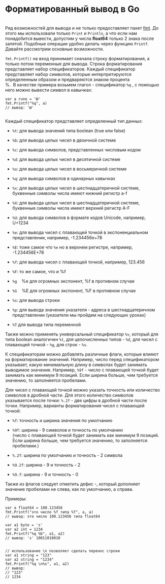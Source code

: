 # Форматированный вывод в Go

<article id="ember2996" class="step-show ember-view"><div class="step-dynamic-container">
<!---->
      <div id="ember2997" class="step-view step-view_material ember-view"><!----><div class="step-wrapper">
  <div class="step-inner page-fragment">
      <div id="ember2998" class="html-content rich-text-viewer ember-view" data-processed=""><!----><span>

<p><br>
Ряд возможностей для вывода&nbsp;и не только предоставляет пакет&nbsp;<a href="https://golang.org/pkg/fmt" rel="nofollow noopener noreferrer" target="_blank">fmt</a>. До этого&nbsp;мы использовали только <code>Print</code> и <code>Println</code>, а что если нам понадобится вывести, допустим у числа <strong>float64</strong> только 2&nbsp;знака&nbsp;после запятой. Подобные&nbsp;операции удобно делать через функцию <code>Printf</code>. Давайте рассмотрим&nbsp;основные возможности.</p>

<p><code>fmt.Printf()</code> на вход принимает сначала строку форматирования, а только потом&nbsp;переменные&nbsp;для вывода.&nbsp;Строка форматирования представляет набор спецификаторов. Каждый спецификатор представляет набор символов, которые интерпретируются определенным образом и предваряются знаком процента %.&nbsp;&nbsp;В&nbsp;качестве примера возьмем глагол&nbsp;-&nbsp;спецификатор&nbsp;<code>%q</code>&nbsp;, с помощью него можно вывести символ в кавычках:</p>

<pre><code class="language-go hljs"><span class="hljs-keyword">var</span> a <span class="hljs-keyword">rune</span> = <span class="hljs-string">'Ы'</span>
fmt.Printf(<span class="hljs-string">"%q"</span>, a)
<span class="hljs-comment">// вывод: 'Ы'</span>

</code></pre>

<p>Каждый спецификатор представляет определенный тип данных:</p>

<ul>
	<li>
	<p><code>%t</code>: для вывода значений типа boolean (true или false)</p>
	</li>
	<li>
	<p><code>%b</code>: для вывода целых чисел в двоичной системе</p>
	</li>
	<li>
	<p><code>%c</code>: для вывода символов, представленных числовым кодом</p>
	</li>
	<li>
	<p><code>%d</code>: для вывода целых чисел в десятичной системе</p>
	</li>
	<li>
	<p><code>%o</code>: для вывода целых чисел в восьмеричной системе</p>
	</li>
	<li>
	<p><code>%q</code>: для вывода символов в одинарных кавычках</p>
	</li>
	<li>
	<p><code>%x</code>: для вывода целых чисел в шестнадцатеричной системе, буквенные символы числа имеют нижний регистр a-f</p>
	</li>
	<li>
	<p><code>%X</code>: для вывода целых чисел в шестнадцатеричной&nbsp;системе, буквенные символы числа имеют верхний регистр A-F</p>
	</li>
	<li>
	<p><code>%U</code>: для вывода символов в формате кодов Unicode, например, U+1234</p>
	</li>
	<li>
	<p><code>%e</code>: для вывода чисел с плавающей точкой в экспоненциальном представлении, например, -1.234456e+78</p>
	</li>
	<li>
	<p><code>%E</code>: тоже самое что <code>%e</code> но в верхнем регистре, например, -1.234456E+78</p>
	</li>
	<li>
	<p><code>%f</code>: для вывода чисел с плавающей точкой, например, 123.456</p>
	</li>
	<li>
	<p><code>%F</code>: то же самое, что и %f</p>
	</li>
	<li>
	<p><code>%g&nbsp;</code>&nbsp; %e для огромных экспонент, %f в противном случае</p>
	</li>
	<li>
	<p><code>%G</code>&nbsp; &nbsp; %E для огромных экспонент, %F&nbsp;в противном случае</p>
	</li>
	<li>
	<p><code>%s</code>: для вывода строки</p>
	</li>
	<li>
	<p><code>%p</code>: для вывода значения указателя - адреса в шестнадцатеричном представлении (указатели мы пройдем на следующих уроках)</p>
	</li>
	<li>
	<p><code>%T</code> для вывода типа переменной</p>
	</li>
</ul>

<p>Также можно применять универсальный спецификатор&nbsp;<code>%v</code>, который для типа boolean аналогичен&nbsp;<code>%t</code>, для целочисленных типов -&nbsp;<code>%d</code>, для чисел с плавающей точкой -&nbsp;<code>%g</code>, для строк -&nbsp;<code>%s</code>.</p>

<p>К спецификаторам можно добавлять различные флаги, которые влияют на форматирование значений. Например, число перед спецификатором указывает, какую минимальную длину в символах будет занимать выводимое значение. Например,&nbsp;<code>%9f</code>&nbsp;- число с плавающей точкой будет занимать как минимум 9 позиций. Если ширина больше, чем требуется значению, то заполняется пробелами.</p>

<p>Для чисел с плавающей точкой можно указать точность или количество символов в дробной части. Для этого количество символов указывается после точки:&nbsp;<code>%.2f</code>&nbsp;- две цифры в дробной части после точки. Например, варианты форматирования чисел с плавающей точкой:</p>

<ul>
	<li>
	<p><code>%f</code>: точность и ширина значения по умолчанию</p>
	</li>
	<li>
	<p><code>%9f</code>: ширина - 9 символов и точность по умолчанию<br>
	(число с плавающей точкой будет занимать как минимум 9 позиций. Если ширина больше, чем требуется значению, то заполняется пробелами.)</p>
	</li>
	<li>
	<p><code>%.2f</code>: ширина по умолчанию и точность - 2 символа</p>
	</li>
	<li>
	<p><code>%9.2f</code>: ширина - 9 и точность - 2</p>
	</li>
	<li>
	<p><code>%9.f</code>: ширина - 9 и точность - 0</p>
	</li>
</ul>

<p>Также из флагов следует отметить дефис -, который дополняет значение пробелами не слева, как по умолчанию, а справа.</p>

<p>Примеры:</p>

<pre><code class="language-go hljs"><span class="hljs-keyword">var</span> a <span class="hljs-keyword">float64</span> = <span class="hljs-number">100.123456</span>
fmt.Printf(<span class="hljs-string">"это число %f типа %T"</span>, a, a)
<span class="hljs-comment">// вывод: это число 100.123456 типа float64</span>

<span class="hljs-keyword">var</span> a1 <span class="hljs-keyword">byte</span> = <span class="hljs-string">'s'</span>
<span class="hljs-keyword">var</span> a2 <span class="hljs-keyword">int</span> = <span class="hljs-number">1234</span>
fmt.Printf(<span class="hljs-string">"%q %b"</span>, a1, a2)
<span class="hljs-comment">// вывод: 's' 10011010010</span>


<span class="hljs-comment">// использование \n позволяет сделать перенос строки</span>
<span class="hljs-keyword">var</span> a1 <span class="hljs-keyword">string</span> = <span class="hljs-string">"123"</span>
<span class="hljs-keyword">var</span> a2 <span class="hljs-keyword">string</span> = <span class="hljs-string">"1234"</span>
fmt.Printf(<span class="hljs-string">"%q \n%s"</span>, a1, a2)
<span class="hljs-comment">// вывод: </span>
<span class="hljs-comment">// "123" </span>
<span class="hljs-comment">// 1234</span>
</code></pre></span>

</article>

